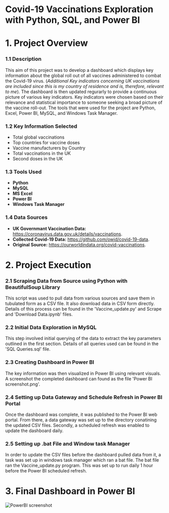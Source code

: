 # Covid-19 Vaccinations Exploration with Python, SQL, and Power BI 

# 1. Project Overview
### 1.1 Description
This aim of this project was to develop a dashboard which displays key information about the global roll out of all vaccines administered to combat the Covid-19 virus. (*Additional Key indicators concerning UK vaccinations are included since this is my country of residence and is, therefore, relevant to me*). The dashboard is then updated regurarly to provide a continuous picture of various key indicators. Key indicators were chosen based on their relevance and statistical importance to someone seeking a broad picture of the vaccine roll-out. The tools that were used for the project are Python, Excel, Power BI, MySQL, and Windows Task Manager. 

### 1.2 Key Information Selected
* Total global vaccinations
* Top countries for vaccine doses
* Vaccine manufacturers by Country
* Total vaccinations in the UK
* Second doses in the UK

### 1.3 Tools Used
* **Python** 
* **MySQL** 
* **MS Excel**  
* **Power BI**  
* **Windows Task Manager**

### 1.4 Data Sources
* **UK Governmant Vaccination Data:** https://coronavirus.data.gov.uk/details/vaccinations.
* **Collected Covid-19 Data:** https://github.com/owid/covid-19-data.
* **Original Source:** https://ourworldindata.org/covid-vaccinations.

# 2. Project Execution

### 2.1 Scraping Data from Source using Python with BeautifulSoup Library
This script was used to pull data from various sources and save them in tubulated form as a CSV file. It also download data in CSV form directly. Details of this process can be found in the 'Vaccine_update.py' and Scrape and 'Download Data.ipynb' files. 


### 2.2 Initial Data Exploration in MySQL
This step involved initial querying of the data to extract the key parameters outlined in the first section. Details of all queries used can be found in the 'SQL Queries.sql' file. 

### 2.3 Creating Dashboard in Power BI
The key information was then visualized in Power BI using relevant visuals. A screenshot the completed dashboard can found as the file 'Power BI screenshot.png'.


### 2.4 Setting up Data Gateway and Schedule Refresh in Power BI Portal
Once the dashboard was complete, it was published to the Power BI web portal. From there, a data gateway was set up to the directory conatining the updated CSV files. Secondly, a scheduled refresh was enabled to update the dashboard daily. 

### 2.5 Setting up .bat File and Window task Manager
In order to update the CSV files before the dashboard pulled data from it, a task was set up in windows task manager which ran a bat file. The bat file ran the Vaccine_update.py program. This was set up to run daily 1 hour before the Power BI scheduled refresh. 


# 3. Final Dashboard in Power BI
![PowerBI screenshot](https://user-images.githubusercontent.com/51541316/120192656-5ddf1400-c213-11eb-9a6c-9005b0e9f858.PNG)


